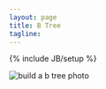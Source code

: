 ```yaml
---
layout: page
title: B Tree
tagline: 
---
```

{% include JB/setup %}

![build a b tree photo](http://zhou-dong.github.io/images/b-tree.jpg "how to build a b tree")

